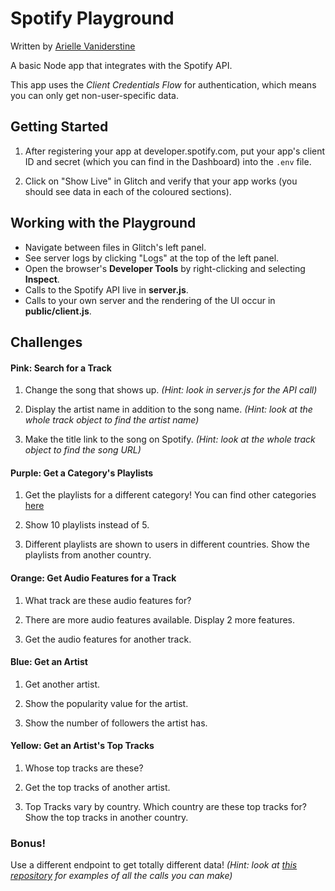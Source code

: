 Spotify Playground
=========================

Written by [Arielle Vaniderstine](https://twitter.com/imariari)

A basic Node app that integrates with the Spotify API.

This app uses the *Client Credentials Flow* for authentication, which means you can only get non-user-specific data.

## Getting Started

1. After registering your app at developer.spotify.com, put your app's client ID and secret (which you can find in the Dashboard) into the `.env` file.

2. Click on "Show Live" in Glitch and verify that your app works (you should see data in each of the coloured sections).

## Working with the Playground

- Navigate between files in Glitch's left panel.
- See server logs by clicking "Logs" at the top of the left panel.
- Open the browser's **Developer Tools** by right-clicking and selecting **Inspect**.
- Calls to the Spotify API live in **server.js**.
- Calls to your own server and the rendering of the UI occur in **public/client.js**.

## Challenges

#### Pink: Search for a Track

1. Change the song that shows up. *(Hint: look in server.js for the API call)*

2. Display the artist name in addition to the song name. *(Hint: look at the whole track object to find the artist name)*

3. Make the title link to the song on Spotify. *(Hint: look at the whole track object to find the song URL)*

#### Purple: Get a Category's Playlists

1. Get the playlists for a different category! You can find other categories [here](https://beta.developer.spotify.com/console/get-browse-categories/)

2. Show 10 playlists instead of 5.

3. Different playlists are shown to users in different countries. Show the playlists from another country.

#### Orange: Get Audio Features for a Track

1. What track are these audio features for?

2. There are more audio features available. Display 2 more features.

3. Get the audio features for another track.

#### Blue: Get an Artist

1. Get another artist.

2. Show the popularity value for the artist.

3. Show the number of followers the artist has.

#### Yellow: Get an Artist's Top Tracks

1. Whose top tracks are these?

2. Get the top tracks of another artist.

3. Top Tracks vary by country. Which country are these top tracks for? Show the top tracks in another country.

### Bonus!

Use a different endpoint to get totally different data! *(Hint: look at [this repository](https://github.com/thelinmichael/spotify-web-api-node/) for examples of all the calls you can make)*

